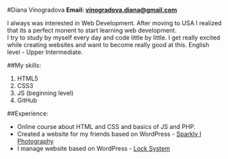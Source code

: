 #Diana Vinogradova
**Email: vinogradova.diana@gmail.com**

I always was interested in Web Development. After moving to USA I realized that its a perfect monent to start learning web development.  
I try to study by myself every day and code little by little. I get really excited while creating websites and want to become really good at this.
English level - Upper Intermediate.

##My skills:
1. HTML5
2. CSS3
3. JS (beginning level)
4. GitHub

##Experience:
* Online course about HTML and CSS and basics of JS and PHP. 
* Created a website for my friends based on WordPress - [Sparkly I Photography](https://www.sparklyphoto.com)
* I manage website based on WordPress - [Lock System](https://www.lock-system.ru)


